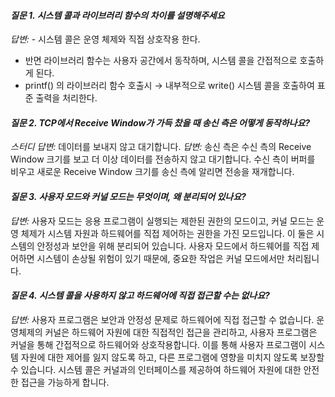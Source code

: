 #### *질문 1. 시스템 콜과 라이브러리 함수의 차이를 설명해주세요*
*답변:* - 시스템 콜은 운영 체제와 직접 상호작용 한다.
- 반면 라이브러리 함수는 사용자 공간에서 동작하며, 시스템 콜을 간접적으로 호출하게 된다.
- printf() 의 라이브러리 함수 호출시 → 내부적으로 write() 시스템 콜을 호출하여 표준 출력을 처리한다.

#### *질문 2. TCP에서 Receive Window가 가득 찼을 때 송신 측은 어떻게 동작하나요?*
*스터디 답변:* 데이터를 보내지 않고 대기합니다.
*답변:* 송신 측은 수신 측의 Receive Window 크기를 보고 더 이상 데이터를 전송하지 않고 대기합니다. 수신 측이 버퍼를 비우고 새로운 Receive Window 크기를 송신 측에 알리면 전송을 재개합니다.

#### *질문 3. 사용자 모드와 커널 모드는 무엇이며, 왜 분리되어 있나요?*
*답변:* 사용자 모드는 응용 프로그램이 실행되는 제한된 권한의 모드이고, 커널 모드는 운영 체제가 시스템 자원과 하드웨어를 직접 제어하는 권한을 가진 모드입니다. 
이 둘은 시스템의 안정성과 보안을 위해 분리되어 있습니다. 사용자 모드에서 하드웨어를 직접 제어하면 시스템이 손상될 위험이 있기 때문에, 중요한 작업은 커널 모드에서만 처리됩니다.

#### *질문 4. 시스템 콜을 사용하지 않고 하드웨어에 직접 접근할 수는 없나요?*
*답변:* 사용자 프로그램은 보안과 안정성 문제로 하드웨어에 직접 접근할 수 없습니다. 운영체제의 커널은 하드웨어 자원에 대한 직접적인 접근을 관리하고, 사용자 프로그램은 커널을 통해 간접적으로 하드웨어와 상호작용합니다. 
이를 통해 사용자 프로그램이 시스템 자원에 대한 제어를 잃지 않도록 하고, 다른 프로그램에 영향을 미치지 않도록 보장할 수 있습니다. 시스템 콜은 커널과의 인터페이스를 제공하여 하드웨어 자원에 대한 안전한 접근을 가능하게 합니다.